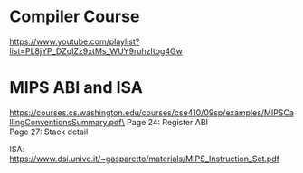 # Compiler Course
https://www.youtube.com/playlist?list=PL8jYP_DZqIZz9xtMs_WUY9ruhzItog4Gw


# MIPS ABI and ISA
https://courses.cs.washington.edu/courses/cse410/09sp/examples/MIPSCallingConventionsSummary.pdf\
Page 24: Register ABI\
Page 27: Stack detail

ISA: https://www.dsi.unive.it/~gasparetto/materials/MIPS_Instruction_Set.pdf

